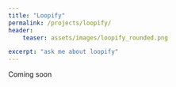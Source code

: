 ```yaml
---
title: "Loopify"
permalink: /projects/loopify/
header:
    teaser: assets/images/loopify_rounded.png

excerpt: "ask me about loopify"
---
```


Coming soon